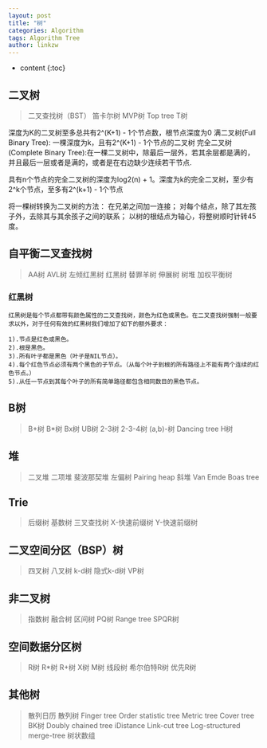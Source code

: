 ```yaml
---
layout: post
title: "树"
categories: Algorithm
tags: Algorithm Tree
author: linkzw
---
```


* content
{:toc}

## 二叉树
> 二叉查找树（BST） 笛卡尔树 MVP树 Top tree T树

深度为K的二叉树至多总共有2^(K+1) - 1个节点数，根节点深度为0
满二叉树(Full Binary Tree): 一棵深度为k，且有2^(K+1) - 1个节点的二叉树
完全二叉树(Complete Binary Tree):在一棵二叉树中，除最后一层外，若其余层都是满的，并且最后一层或者是满的，或者是在右边缺少连续若干节点.

具有n个节点的完全二叉树的深度为log2(n) + 1。深度为k的完全二叉树，至少有2^k个节点，至多有2^(k+1) - 1个节点


将一棵树转换为二叉树的方法：
	在兄弟之间加一连接；
	对每个结点，除了其左孩子外，去除其与其余孩子之间的联系；
	以树的根结点为轴心，将整树顺时针转45度。


## 自平衡二叉查找树	
> AA树 AVL树 左倾红黑树 红黑树 替罪羊树 伸展树 树堆 加权平衡树

### 红黑树
	红黑树是每个节点都带有颜色属性的二叉查找树，颜色为红色或黑色。在二叉查找树强制一般要求以外，对于任何有效的红黑树我们增加了如下的额外要求：

	1).节点是红色或黑色。
	2).根是黑色。
	3).所有叶子都是黑色（叶子是NIL节点）。
	4).每个红色节点必须有两个黑色的子节点。（从每个叶子到根的所有路径上不能有两个连续的红色节点。）
	5).从任一节点到其每个叶子的所有简单路径都包含相同数目的黑色节点。

## B树	

> B+树 B\*树 Bx树 UB树 2-3树 2-3-4树 (a,b)-树 Dancing tree H树


## 堆	
> 二叉堆 二项堆 斐波那契堆 左偏树 Pairing heap 斜堆 Van Emde Boas tree

## Trie	
> 后缀树 基数树 三叉查找树 X-快速前缀树 Y-快速前缀树

## 二叉空间分区（BSP）树	
> 四叉树 八叉树 k-d树 隐式k-d树 VP树

## 非二叉树	
>指数树 融合树 区间树 PQ树 Range tree SPQR树

## 空间数据分区树	
>R树 R\*树 R+树 X树 M树 线段树 希尔伯特R树 优先R树

## 其他树	
> 散列日历 散列树 Finger tree Order statistic tree Metric tree Cover tree BK树 Doubly chained tree iDistance Link-cut tree Log-structured merge-tree 树状数组

